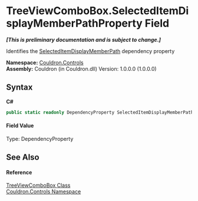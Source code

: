 # TreeViewComboBox.SelectedItemDisplayMemberPathProperty Field
 _**\[This is preliminary documentation and is subject to change.\]**_

Identifies the <a href="P_Couldron_Controls_TreeViewComboBox_SelectedItemDisplayMemberPath">SelectedItemDisplayMemberPath</a>&nbsp;dependency property

**Namespace:**&nbsp;<a href="N_Couldron_Controls">Couldron.Controls</a><br />**Assembly:**&nbsp;Couldron (in Couldron.dll) Version: 1.0.0.0 (1.0.0.0)

## Syntax

**C#**<br />
``` C#
public static readonly DependencyProperty SelectedItemDisplayMemberPathProperty
```


#### Field Value
Type: DependencyProperty

## See Also


#### Reference
<a href="T_Couldron_Controls_TreeViewComboBox">TreeViewComboBox Class</a><br /><a href="N_Couldron_Controls">Couldron.Controls Namespace</a><br />